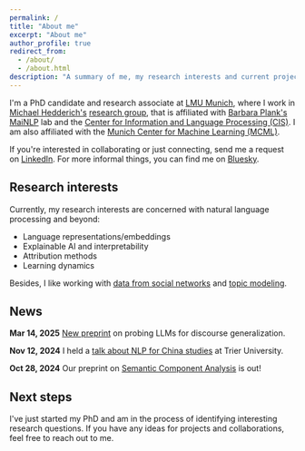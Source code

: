 ```yaml
---
permalink: /
title: "About me"
excerpt: "About me"
author_profile: true
redirect_from: 
  - /about/
  - /about.html
description: "A summary of me, my research interests and current projects."
---
```


I'm a PhD candidate and research associate at [LMU Munich](https://www.lmu.de/en/), where I work in [Michael Hedderich's](https://www.michael-hedderich.de) [research group](https://michael-hedderich.de/group/), that is affiliated with [Barbara Plank's](https://bplank.github.io) [MaiNLP](https://mainlp.github.io) lab and the [Center for Information and Language Processing (CIS)](https://www.cis.lmu.de). I am also affiliated with the [Munich Center for Machine Learning (MCML)](https://www.mcml.ai).

If you're interested in collaborating or just connecting, send me a request on [LinkedIn](https://www.linkedin.com/in/florian-eichin/). For more informal things, you can find me on [Bluesky](https://bsky.app/profile/florianeichin.bsky.social).

Research interests
----
Currently, my research interests are concerned with natural language processing and beyond:
- Language representations/embeddings
- Explainable AI and interpretability
- Attribution methods
- Learning dynamics

Besides, I like working with [data from social networks](https://florian-eichin.com/talks/2024-03-14-aas) and [topic modeling](https://florian-eichin.com/publication/2024-10-28-semantic-components). 


News
----

**Mar 14, 2025** [New preprint](https://arxiv.org/abs/2503.10515) on probing LLMs for discourse generalization.

**Nov 12, 2024** I held a [talk about NLP for China studies](https://www.linkedin.com/posts/florian-eichin_natural-language-processing-meets-china-activity-7261378124196581376-sC1R?utm_source=share&utm_medium=member_desktop&rcm=ACoAACkH7TgBf_c3Iz62U7apThYZyV5WWA17Xls) at Trier University.

**Oct 28, 2024** Our preprint on [Semantic Component Analysis](https://arxiv.org/abs/2410.21054) is out!


Next steps
---
I've just started my PhD and am in the process of identifying interesting research questions. If you have any ideas for projects and collaborations, feel free to reach out to me.